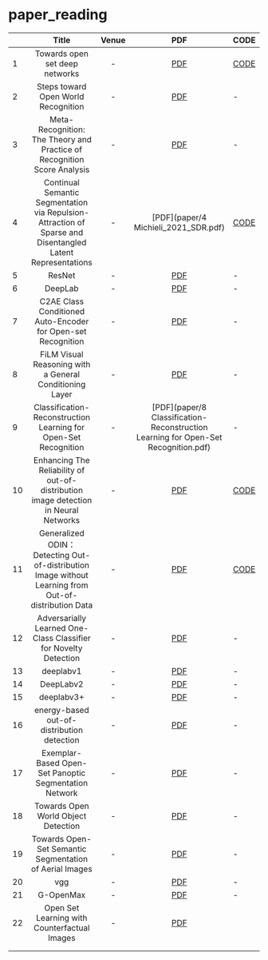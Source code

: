 # paper_reading

|      |                            Title                             | Venue |                             PDF                              | CODE     |
| :-----|:-----:|:---:|:----:| ------|
| 1    |                Towards open set deep networks                |   -   | [PDF](paper/1_Towards_open_set_deep_networks.pdf) | [CODE](https://github.com/abhijitbendale/OSDN) |
| 2    |             Steps toward Open World Recognition              |   -   |    [PDF](paper/2_Steps_toward_Open_World_Recognition.pdf)    | - |
| 3    | Meta-Recognition: The Theory and Practice of Recognition Score Analysis |   -   | [PDF](paper/3_Meta-Recognition_The_Theory_and_Practice_of_Recogn.pdf) | -        |
| 4    | Continual Semantic Segmentation via Repulsion-Attraction of Sparse and Disentangled Latent Representations |   -   |             [PDF](paper/4 Michieli_2021_SDR.pdf)             | [CODE](https://github.com/LTTM/SDR) |
| 5    |                            ResNet                            |   -   |                  [PDF](paper/5_ResNet.pdf)       | -        |
| 6    |                           DeepLab                            |   -   |                  [PDF](paper/6_DeepLab.pdf)                  | -        |
| 7    | C2AE Class Conditioned Auto-Encoder for Open-set Recognition |   -   | [PDF](paper/7_C2AE.pdf) | -        |
| 8    |   FiLM Visual Reasoning with a General Conditioning Layer    |   -   | [PDF](paper/7_FiLM.pdf) | -        |
| 9    | Classification-Reconstruction Learning for Open-Set Recognition |   -   | [PDF](paper/8 Classification-Reconstruction Learning for Open-Set Recognition.pdf) | -        |
| 10   | Enhancing The Reliability of out-of-distribution image detection in Neural Networks |   -   | [PDF](paper/9_ODIN.pdf) | [CODE](https://github.com/JoonHyung-Park/ODIN) |
| 11   | Generalized ODIN：Detecting Out-of-distribution Image without Learning from Out-of-distribution Data |   -   | [PDF](paper/10_G-ODIN.pdf) | [CODE](https://github.com/sayakpaul/Generalized-ODIN-TF) |
| 12   | Adversarially Learned One-Class Classifier for Novelty Detection |   -   | [PDF](paper/11_Adversarially_Learned_One-Class_Classifier_for_Noverlty_Detection.pdf) | -        |
| 13   |                          deeplabv1                           |   -   |                  [PDF](paper/deeplabv1.pdf)                  | -        |
| 14   |                          DeepLabv2                           |   -   |                  [PDF](paper/DeepLabv2.pdf)                  | -        |
| 15   |                          deeplabv3+                          |   -   |                 [PDF](paper/deeplabv3+.pdf)                  | -        |
| 16   |          energy-based out-of-distribution detection          |   -   | [PDF](paper/energy-based_out-of-distribution_detection.pdf) | -        |
| 17   |    Exemplar-Based Open-Set Panoptic Segmentation Network     |   -   | [PDF](paper/Exemplar-Based_Open-Set_Panoptic_Segmentation_Network.pdf) | -        |
| 18   |             Towards Open World Object Detection              |   -   |     [PDF](paper/Towards_Open_World_Object_Detection.pdf)     | -        |
| 19   |   Towards Open-Set Semantic Segmentation of Aerial Images    |   -   | [PDF](paper/Towards_Open-Set_Semantic_Segmentation_of_Aerial_Images.pdf) | -        |
| 20   |                             vgg                              |   -   |                     [PDF](paper/vgg.pdf)                     | -        |
| 21   |                          G-OpenMax                           |   -   |    [PDF](paper/Generative_OpenMax.pdf) | - |
| 22 | Open Set Learning with Counterfactual Images | - | [PDF](paper/Lawrence_Neal_Open_Set_Learning_ECCV_2018_paper.pdf) |  |
|  |  |  |  |  |
|  |  |  |  |  |


